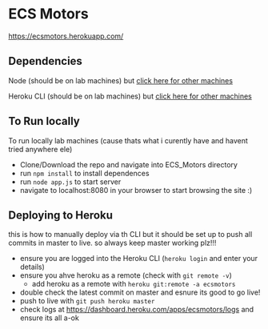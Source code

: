 # ECS Motors
https://ecsmotors.herokuapp.com/

## Dependencies

Node (should be on lab machines) but [click here for other machines](https://nodejs.org/en/download/package-manager/)

Heroku CLI (should be on lab machines) but [click here for other machines](https://devcenter.heroku.com/articles/heroku-cli)


## To Run locally

To run locally lab machines (cause thats what i curently have and havent tried anywhere ele)
- Clone/Download the repo and navigate into ECS_Motors directory
- run `npm install` to install dependences
- run `node app.js` to start server
- navigate to localhost:8080 in your browser to start browsing the site :)


## Deploying to Heroku
this is how to manually deploy via th CLI but it should be set up to push all commits in master to live. so always keep master working plz!!!

- ensure you are logged into the Heroku CLI (`heroku login` and enter your details)
- ensure you ahve heroku as a remote (check with `git remote -v`)
  - add heroku as a remote with `heroku git:remote -a ecsmotors`
- double check the latest commit on master and esnure its good to go live!
- push to live with `git push heroku master`
- check logs at https://dashboard.heroku.com/apps/ecsmotors/logs and ensure its all a-ok
